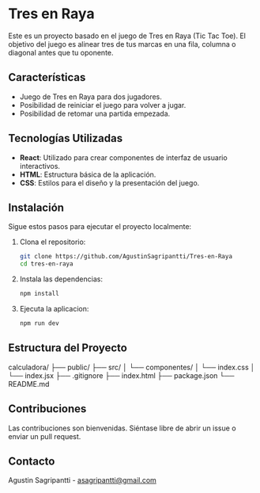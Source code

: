 # Tres en Raya
Este es un proyecto basado en el juego de Tres en Raya (Tic Tac Toe). El objetivo del juego es alinear tres de tus marcas en una fila, columna o diagonal antes que tu oponente.

## Características
- Juego de Tres en Raya para dos jugadores.
- Posibilidad de reiniciar el juego para volver a jugar.
- Posibilidad de retomar una partida empezada.

## Tecnologías Utilizadas
- **React**: Utilizado para crear componentes de interfaz de usuario interactivos.
- **HTML**: Estructura básica de la aplicación.
- **CSS**: Estilos para el diseño y la presentación del juego.

## Instalación
Sigue estos pasos para ejecutar el proyecto localmente:

1. Clona el repositorio:
   ```bash
   git clone https://github.com/AgustinSagripantti/Tres-en-Raya
   cd tres-en-raya
2. Instala las dependencias:
   ```bash
   npm install
3. Ejecuta la aplicacion:
   ```bash
   npm run dev

## Estructura del Proyecto
calculadora/
    ├── public/
    ├── src/
    │   └── componentes/
    │   └── index.css
    │   └── index.jsx
    ├── .gitignore
    ├── index.html
    ├── package.json
    └── README.md

## Contribuciones
Las contribuciones son bienvenidas. Siéntase libre de abrir un issue o enviar un pull request.

## Contacto
Agustin Sagripantti - asagripantti@gmail.com
